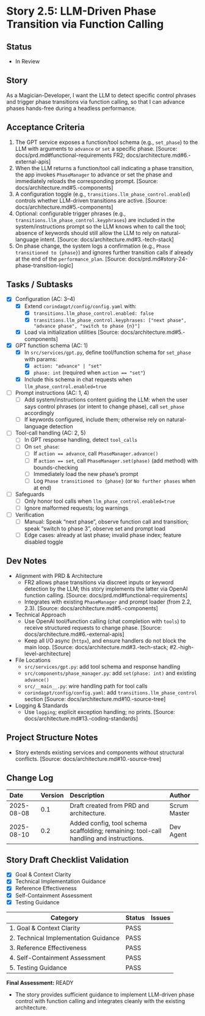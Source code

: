 # Story 2.5: LLM-Driven Phase Transition via Function Calling

## Status
- In Review

## Story
As a Magician-Developer, I want the LLM to detect specific control phrases and trigger phase transitions via function calling, so that I can advance phases hands-free during a headless performance.

## Acceptance Criteria
1. The GPT service exposes a function/tool schema (e.g., `set_phase`) to the LLM with arguments to `advance` or `set` a specific phase. [Source: docs/prd.md#functional-requirements FR2; docs/architecture.md#6.-external-apis]
2. When the LLM returns a function/tool call indicating a phase transition, the app invokes `PhaseManager` to advance or set the phase and immediately reloads the corresponding prompt. [Source: docs/architecture.md#5.-components]
3. A configuration toggle (e.g., `transitions.llm_phase_control.enabled`) controls whether LLM-driven transitions are active. [Source: docs/architecture.md#5.-components]
4. Optional: configurable trigger phrases (e.g., `transitions.llm_phase_control.keyphrases`) are included in the system/instructions prompt so the LLM knows when to call the tool; absence of keywords should still allow the LLM to rely on natural-language intent. [Source: docs/architecture.md#3.-tech-stack]
5. On phase change, the system logs a confirmation (e.g., `Phase transitioned to {phase}`) and ignores further transition calls if already at the end of the `performance_plan`. [Source: docs/prd.md#story-24-phase-transition-logic]

## Tasks / Subtasks
- [x] Configuration (AC: 3–4)
  - [x] Extend `corindagpt/config/config.yaml` with:
    - [x] `transitions.llm_phase_control.enabled: false`
    - [x] `transitions.llm_phase_control.keyphrases: ["next phase", "advance phase", "switch to phase {n}"]`
  - [x] Load via initialization utilities [Source: docs/architecture.md#5.-components]
- [x] GPT function schema (AC: 1)
  - [x] In `src/services/gpt.py`, define tool/function schema for `set_phase` with params:
    - [x] `action: "advance" | "set"`
    - [x] `phase: int` (required when `action == "set"`)
  - [x] Include this schema in chat requests when `llm_phase_control.enabled=true`
- [ ] Prompt instructions (AC: 1, 4)
  - [ ] Add system/instructions content guiding the LLM: when the user says control phrases (or intent to change phase), call `set_phase` accordingly
  - [ ] If keywords configured, include them; otherwise rely on natural-language detection
- [ ] Tool-call handling (AC: 2, 5)
  - [ ] In GPT response handling, detect `tool_calls`
  - [ ] On `set_phase`:
    - [ ] If `action == advance`, call `PhaseManager.advance()`
    - [ ] If `action == set`, call `PhaseManager.set(phase)` (add method) with bounds-checking
    - [ ] Immediately load the new phase’s prompt
    - [ ] Log `Phase transitioned to {phase}` (or `No further phases` when at end)
- [ ] Safeguards
  - [ ] Only honor tool calls when `llm_phase_control.enabled=true`
  - [ ] Ignore malformed requests; log warnings
- [ ] Verification
  - [ ] Manual: Speak “next phase”, observe function call and transition; speak “switch to phase 3”, observe set and prompt load
  - [ ] Edge cases: already at last phase; invalid phase index; feature disabled toggle

## Dev Notes
- Alignment with PRD & Architecture
  - FR2 allows phase transitions via discreet inputs or keyword detection by the LLM; this story implements the latter via OpenAI function calling. [Source: docs/prd.md#functional-requirements]
  - Integrates with existing `PhaseManager` and prompt loader (from 2.2, 2.3). [Source: docs/architecture.md#5.-components]
- Technical Approach
  - Use OpenAI tool/function calling (chat completion with `tools`) to receive structured requests to change phase. [Source: docs/architecture.md#6.-external-apis]
  - Keep all I/O async (`httpx`), and ensure handlers do not block the main loop. [Source: docs/architecture.md#3.-tech-stack; #2.-high-level-architecture]
- File Locations
  - `src/services/gpt.py`: add tool schema and response handling
  - `src/components/phase_manager.py`: add `set(phase: int)` and existing `advance()`
  - `src/__main__.py`: wire handling path for tool calls
  - `corindagpt/config/config.yaml`: add `transitions.llm_phase_control` section [Source: docs/architecture.md#10.-source-tree]
- Logging & Standards
  - Use `logging`; explicit exception handling; no prints. [Source: docs/architecture.md#13.-coding-standards]

## Project Structure Notes
- Story extends existing services and components without structural conflicts. [Source: docs/architecture.md#10.-source-tree]

## Change Log
| Date | Version | Description | Author |
| :--- | :--- | :--- | :--- |
| 2025-08-08 | 0.1 | Draft created from PRD and architecture. | Scrum Master |
| 2025-08-10 | 0.2 | Added config, tool schema scaffolding; remaining: tool-call handling and instructions. | Dev Agent |

## Story Draft Checklist Validation

- [x] Goal & Context Clarity
- [x] Technical Implementation Guidance
- [x] Reference Effectiveness
- [x] Self-Containment Assessment
- [x] Testing Guidance

| Category                             | Status | Issues |
| ------------------------------------ | ------ | ------ |
| 1. Goal & Context Clarity            | PASS   |        |
| 2. Technical Implementation Guidance | PASS   |        |
| 3. Reference Effectiveness           | PASS   |        |
| 4. Self-Containment Assessment       | PASS   |        |
| 5. Testing Guidance                  | PASS   |        |

**Final Assessment:** READY

- The story provides sufficient guidance to implement LLM-driven phase control with function calling and integrates cleanly with the existing architecture.
